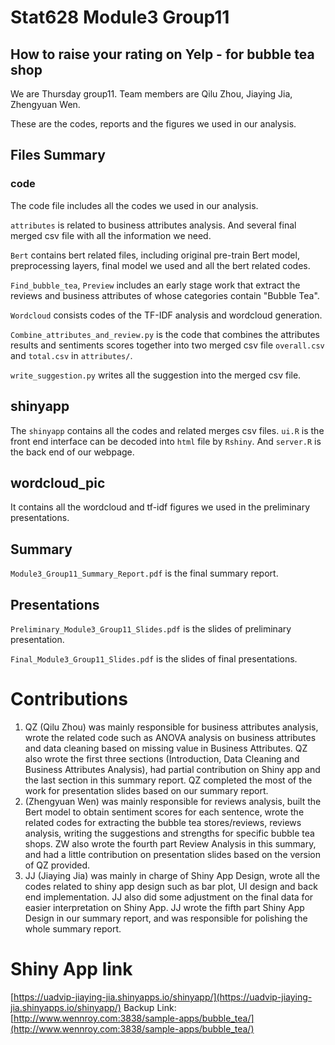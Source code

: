 # Stat628 Module3 Group11
## How to raise your rating on Yelp - for bubble tea shop

We are Thursday group11. Team members are Qilu Zhou, Jiaying Jia, Zhengyuan Wen.

These are the codes, reports and the figures we used in our analysis.

## Files Summary
### code
The code file includes all the codes we used in our analysis. 

`attributes` is related to business attributes analysis. And several final merged csv file with all the information we need.

`Bert` contains bert related files, including original pre-train Bert model, preprocessing layers, final model we used and all the bert related codes.

`Find_bubble_tea`, `Preview` includes an early stage work that extract the reviews and business attributes of whose categories contain "Bubble Tea".

`Wordcloud` consists codes of the TF-IDF analysis and wordcloud generation.

`Combine_attributes_and_review.py` is the code that combines the attributes results and sentiments scores together into two merged csv file `overall.csv` and `total.csv` in `attributes/`.

`write_suggestion.py` writes all the suggestion into the merged csv file.

## shinyapp
The `shinyapp` contains all the codes and related merges csv files. `ui.R` is the front end interface can be decoded into `html` file by `Rshiny`. And `server.R` is the back end of our webpage.

## wordcloud_pic
It contains all the wordcloud and tf-idf figures we used in the preliminary presentations.

## Summary
`Module3_Group11_Summary_Report.pdf` is the final summary report.

## Presentations
`Preliminary_Module3_Group11_Slides.pdf` is the slides of preliminary presentation.

`Final_Module3_Group11_Slides.pdf` is the slides of final presentations.

# Contributions

1. QZ (Qilu Zhou) was mainly responsible for business attributes analysis, wrote the related code such as ANOVA analysis on business attributes and data cleaning based on missing value in Business Attributes. QZ also wrote the first three sections (Introduction, Data Cleaning and Business Attributes Analysis), had partial contribution on Shiny app and the last section in this summary report. QZ completed the most of the work for presentation slides based on our summary report.
2. (Zhengyuan Wen) was mainly responsible for reviews analysis, built the Bert model to obtain sentiment scores for each sentence, wrote the related codes for extracting the bubble tea stores/reviews, reviews analysis, writing the suggestions and strengths for specific bubble tea shops. ZW also wrote the fourth part Review Analysis in this summary, and had a little contribution on presentation slides based on the version of QZ provided.
3. JJ (Jiaying Jia) was mainly in charge of Shiny App Design, wrote all the codes related to shiny app design such as bar plot, UI design and back end implementation. JJ also did some adjustment on the final data for easier interpretation on Shiny App. JJ wrote the fifth part Shiny App Design in our summary report, and was responsible for polishing the whole summary report.
    
# Shiny App link
[https://uadvip-jiaying-jia.shinyapps.io/shinyapp/](https://uadvip-jiaying-jia.shinyapps.io/shinyapp/)
Backup Link: [http://www.wennroy.com:3838/sample-apps/bubble_tea/](http://www.wennroy.com:3838/sample-apps/bubble_tea/)

